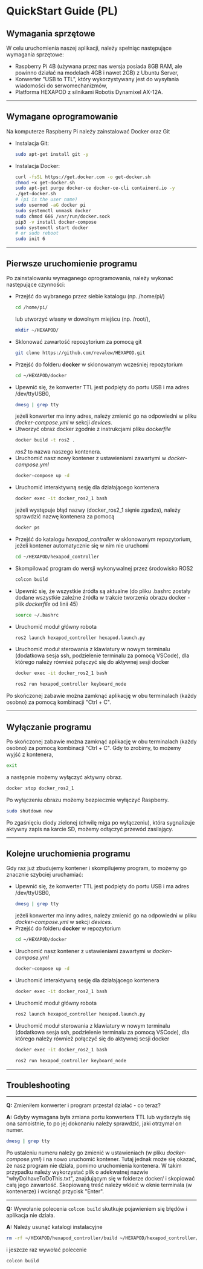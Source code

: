 # QuickStart Guide (PL)

## Wymagania sprzętowe

W celu uruchomienia naszej aplikacji, należy spełniąc następujące wymagania sprzętowe:
- Raspberry Pi 4B (używana przez nas wersja posiada 8GB RAM, ale powinno działać na modelach 4GB i nawet 2GB) z Ubuntu Server,
- Konwerter "USB to TTL", który wykorzystywany jest do wysyłania wiadomości do serwomechanizmów,
- Platforma HEXAPOD z silnikami Robotis Dynamixel AX-12A.

---

## Wymagane oprogramowanie

Na komputerze Raspberry Pi należy zainstalować Docker oraz Git
- Instalacja Git:
    ```bash
    sudo apt-get install git -y
    ```
- Instalacja Docker:
    ```bash
    curl -fsSL https://get.docker.com -o get-docker.sh
    chmod +x get-docker.sh 
    sudo apt-get purge docker-ce docker-ce-cli containerd.io -y
    ./get-docker.sh
    # (pi is the user name)
    sudo usermod -aG docker pi
    sudo systemctl unmask docker
    sudo chmod 666 /var/run/docker.sock
    pip3 -v install docker-compose
    sudo systemctl start docker
    # or sudo reboot
    sudo init 6
    ```

---

## Pierwsze uruchomienie programu

Po zainstalowaniu wymaganego oprogramowania, należy wykonać następujące czynności:
- Przejść do wybranego przez siebie katalogu (np. /home/pi/)
    ```bash
    cd /home/pi/
    ```
    lub utworzyć własny w dowolnym miejścu (np. /root/),
    ```bash
    mkdir ~/HEXAPOD/
    ```
- Sklonować zawartość repozytorium za pomocą git
    ```bash
    git clone https://github.com/revalew/HEXAPOD.git
    ```
- Przejść do folderu **docker** w sklonowanym wcześniej repozytorium
    ```bash
    cd ~/HEXAPOD/docker
    ```
- Upewnić się, że konwerter TTL jest podpięty do portu USB i ma adres /dev/ttyUSB0,
    ```bash
    dmesg | grep tty
    ```
    jeżeli konwerter ma inny adres, należy zmienić go na odpowiedni w pliku *docker-compose.yml* w sekcji *devices*.
-  Utworzyć obraz docker zgodnie z instrukcjami pliku *dockerfile*
    ```bash
    docker build -t ros2 .
    ```
    *ros2* to nazwa naszego kontenera.
- Uruchomić nasz nowy kontener z ustawieniami zawartymi w *docker-compose.yml*
    ```bash
    docker-compose up -d
    ```
- Uruchomić interaktywną sesję dla działającego kontenera
    ```bash
    docker exec -it docker_ros2_1 bash
    ```
    jeżeli występuje błąd nazwy (docker_ros2_1 sięnie zgadza), należy sprawdzić nazwę kontenera za pomocą 
    ```bash
    docker ps
    ```
- Przejść do katalogu *hexapod_controller* w sklonowanym repozytorium, jeżeli kontener automatycznie się w nim nie uruchomi
    ```bash
    cd ~/HEXAPOD/hexapod_controller
    ```
- Skompilować program do wersji wykonywalnej przez środowisko ROS2
    ```bash
    colcon build
    ```
- Upewnić się, że wszystkie źródła są aktualne (do pliku .bashrc zostały dodane wszystkie zależne źródła w trakcie tworzenia obrazu docker - plik *dockerfile* od linii 45)
    ```bash
    source ~/.bashrc
    ```
- Uruchomić moduł główny robota
    ```bash
    ros2 launch hexapod_controller hexapod.launch.py
    ```
- Uruchomić moduł sterowania z klawiatury w nowym terminalu (dodatkowa sesja ssh, podzielenie terminalu za pomocą VSCode), dla którego należy również połączyć się do aktywnej sesji docker
    ```bash
    docker exec -it docker_ros2_1 bash
    ```
    ```bash
    ros2 run hexapod_controller keyboard_node
    ```
 Po skończonej zabawie można zamknąć aplikację w obu terminalach (każdy osobno) za pomocą kombinacji "Ctrl + C".

---

## Wyłączanie programu

Po skończonej zabawie można zamknąć aplikację w obu terminalach (każdy osobno) za pomocą kombinacji "Ctrl + C".
Gdy to zrobimy, to możemy wyjść z kontenera,
```bash
exit
```
a następnie możemy wyłączyć aktywny obraz.
```bash
docker stop docker_ros2_1
```
Po wyłączeniu obrazu możemy bezpiecznie wyłączyć Raspberry.
```bash
sudo shutdown now
```
Po zgaśnięciu diody zielonej (chwilę miga po wyłączeniu), która sygnalizuje aktywny zapis na karcie SD, możemy odłączyć przewód zasilający.

---

## Kolejne uruchomienia programu

 Gdy raz już zbudujemy kontener i skompilujemy program, to możemy go znacznie szybciej uruchamiać:
 - Upewnić się, że konwerter TTL jest podpięty do portu USB i ma adres /dev/ttyUSB0,
    ```bash
    dmesg | grep tty
    ```
    jeżeli konwerter ma inny adres, należy zmienić go na odpowiedni w pliku *docker-compose.yml* w sekcji *devices*.
- Przejść do folderu **docker** w repozytorium
    ```bash
    cd ~/HEXAPOD/docker
    ```
- Uruchomić nasz kontener z ustawieniami zawartymi w *docker-compose.yml*
    ```bash
    docker-compose up -d
    ```
- Uruchomić interaktywną sesję dla działającego kontenera
    ```bash
    docker exec -it docker_ros2_1 bash
    ```
- Uruchomić moduł główny robota
    ```bash
    ros2 launch hexapod_controller hexapod.launch.py
    ```
- Uruchomić moduł sterowania z klawiatury w nowym terminalu (dodatkowa sesja ssh, podzielenie terminalu za pomocą VSCode), dla którego należy również połączyć się do aktywnej sesji docker
    ```bash
    docker exec -it docker_ros2_1 bash
    ```
    ```bash
    ros2 run hexapod_controller keyboard_node
    ```

---

## Troubleshooting

---

**Q:** Zmieniłem konwerter i program przestał działać - co teraz?

**A:** Gdyby wymagana była zmiana portu konwertera TTL lub wydarzyła się ona samoistnie, to po jej dokonaniu należy sprawdzić, jaki otrzymał on numer.
```bash
dmesg | grep tty
```
Po ustaleniu numeru należy go zmienić w ustawieniach (w pliku *docker-compose.yml*) i na nowo uruchomić kontener. Tutaj jednak może się okazać, że nasz program nie działa, pomimo uruchomienia kontenera. W takim przypadku należy wykorzystać plik o adekwatnej nazwie "whyDoIhaveToDoThis.txt", znajdującym się w folderze docker/ i skopiować całą jego zawartość. Skopiowaną treść należy wkleić w oknie terminala (w kontenerze) i wcisnąć przycisk "Enter".

---

**Q:** Wywołanie polecenia ```colcon build``` skutkuje pojawieniem się błędów i aplikacja nie działa.

**A:** Należy usunąć katalogi instalacyjne
```bash
rm -rf ~/HEXAPOD/hexapod_controller/build ~/HEXAPOD/hexapod_controller/install ~/HEXAPOD/hexapod_controller/log
```
i jeszcze raz wywołać polecenie
```bash
colcon build
```